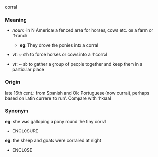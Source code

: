 corral
### Meaning
+ _noun_: (in N America) a fenced area for horses, cows etc. on a farm or ↑ranch
	+ __eg__: They drove the ponies into a corral

+ _vt_: ~ sth to force horses or cows into a ↑corral
+ _vt_: ~ sb to gather a group of people together and keep them in a particular place

### Origin

late 16th cent.: from Spanish and Old Portuguese (now curral), perhaps based on Latin currere ‘to run’. Compare with ↑kraal

### Synonym

__eg__: she was galloping a pony round the tiny corral

+ ENCLOSURE

__eg__: the sheep and goats were corralled at night

+ ENCLOSE


